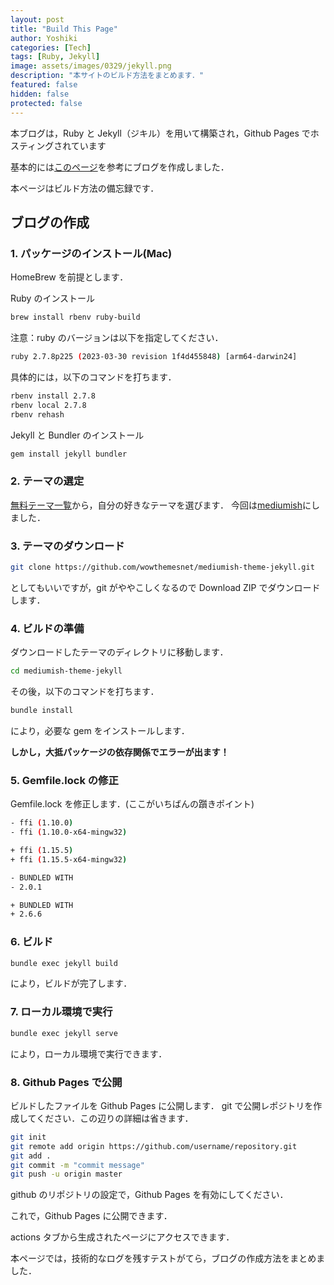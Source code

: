```yaml
---
layout: post
title: "Build This Page"
author: Yoshiki
categories: [Tech]
tags: [Ruby, Jekyll]
image: assets/images/0329/jekyll.png
description: "本サイトのビルド方法をまとめます．"
featured: false
hidden: false
protected: false
---
```


本ブログは，Ruby と Jekyll（ジキル）を用いて構築され，Github Pages でホスティングされています

基本的には[このページ](https://qiita.com/madoreenu/items/b47833bf785562c77819)を参考にブログを作成しました．

本ページはビルド方法の備忘録です．

## ブログの作成

### 1. パッケージのインストール(Mac)

HomeBrew を前提とします．

Ruby のインストール

```bash
brew install rbenv ruby-build
```

注意：ruby のバージョンは以下を指定してください．

```bash
ruby 2.7.8p225 (2023-03-30 revision 1f4d455848) [arm64-darwin24]
```

具体的には，以下のコマンドを打ちます．

```bash
rbenv install 2.7.8
rbenv local 2.7.8
rbenv rehash
```

Jekyll と Bundler のインストール

```bash
gem install jekyll bundler
```

### 2. テーマの選定

[無料テーマ一覧](https://jekyllthemes.io/free)から，自分の好きなテーマを選びます．
今回は[mediumish](https://jekyllthemes.io/theme/mediumish)にしました．

### 3. テーマのダウンロード

```bash
git clone https://github.com/wowthemesnet/mediumish-theme-jekyll.git
```

としてもいいですが，git がややこしくなるので Download ZIP でダウンロードします．

### 4. ビルドの準備

ダウンロードしたテーマのディレクトリに移動します．

```bash
cd mediumish-theme-jekyll
```

その後，以下のコマンドを打ちます．

```bash
bundle install
```

により，必要な gem をインストールします．

**しかし，大抵パッケージの依存関係でエラーが出ます！**

### 5. Gemfile.lock の修正

Gemfile.lock を修正します．(ここがいちばんの躓きポイント)

```bash
- ffi (1.10.0)
- ffi (1.10.0-x64-mingw32)

+ ffi (1.15.5)
+ ffi (1.15.5-x64-mingw32)

- BUNDLED WITH
- 2.0.1

+ BUNDLED WITH
+ 2.6.6
```

### 6. ビルド

```bash
bundle exec jekyll build
```

により，ビルドが完了します．

### 7. ローカル環境で実行

```bash
bundle exec jekyll serve
```

により，ローカル環境で実行できます．

### 8. Github Pages で公開

ビルドしたファイルを Github Pages に公開します．
git で公開レポジトリを作成してください．この辺りの詳細は省きます．

```bash
git init
git remote add origin https://github.com/username/repository.git
git add .
git commit -m "commit message"
git push -u origin master
```

github のリポジトリの設定で，Github Pages を有効にしてください．

これで，Github Pages に公開できます．

actions タブから生成されたページにアクセスできます．

本ページでは，技術的なログを残すテストがてら，ブログの作成方法をまとめました．
